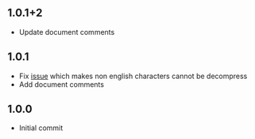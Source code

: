 ## 1.0.1+2

* Update document comments

## 1.0.1

* Fix [issue](https://github.com/skipness/lzstring-dart/issues/1) which makes non english characters cannot be decompress
* Add document comments

## 1.0.0

* Initial commit